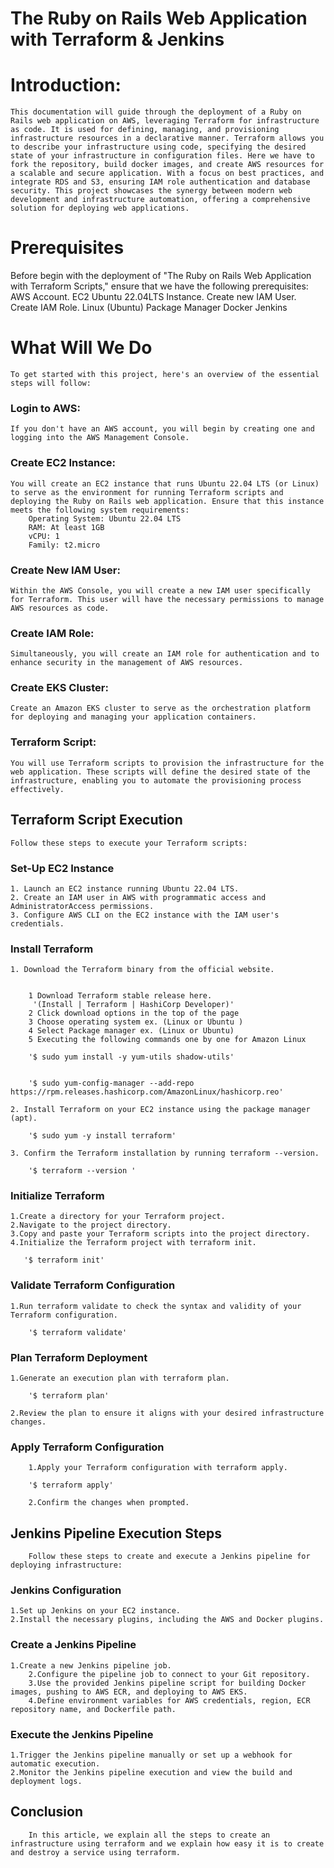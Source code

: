 # The Ruby on Rails Web Application with Terraform & Jenkins
# Introduction:
    This documentation will guide through the deployment of a Ruby on Rails web application on AWS, leveraging Terraform for infrastructure as code. It is used for defining, managing, and provisioning infrastructure resources in a declarative manner. Terraform allows you to describe your infrastructure using code, specifying the desired state of your infrastructure in configuration files. Here we have to fork the repository, build docker images, and create AWS resources for a scalable and secure application. With a focus on best practices, and integrate RDS and S3, ensuring IAM role authentication and database security. This project showcases the synergy between modern web development and infrastructure automation, offering a comprehensive solution for deploying web applications. 

# Prerequisites
Before begin with the deployment of "The Ruby on Rails Web Application with Terraform Scripts," ensure that we have the following prerequisites:
 	 AWS Account.
 	 EC2 Ubuntu 22.04LTS Instance.
 	 Create new IAM User.
 	 Create IAM Role.
 	 Linux (Ubuntu) Package Manager
 	 Docker
 	 Jenkins
# What Will We Do
    To get started with this project, here's an overview of the essential steps will follow:
###  Login to AWS: 
    If you don't have an AWS account, you will begin by creating one and logging into the AWS Management Console.
### Create EC2 Instance: 
    You will create an EC2 instance that runs Ubuntu 22.04 LTS (or Linux) to serve as the environment for running Terraform scripts and deploying the Ruby on Rails web application. Ensure that this instance meets the following system requirements:
 	    Operating System: Ubuntu 22.04 LTS
 	    RAM: At least 1GB
 	    vCPU: 1
 	    Family: t2.micro
###  Create New IAM User: 
    Within the AWS Console, you will create a new IAM user specifically for Terraform. This user will have the necessary permissions to manage AWS resources as code.
###  Create IAM Role:
    Simultaneously, you will create an IAM role for authentication and to enhance security in the management of AWS resources.
###  Create EKS Cluster: 
    Create an Amazon EKS cluster to serve as the orchestration platform for deploying and managing your application containers.
###  Terraform Script: 
    You will use Terraform scripts to provision the infrastructure for the web application. These scripts will define the desired state of the infrastructure, enabling you to automate the provisioning process effectively.
## Terraform Script Execution
	Follow these steps to execute your Terraform scripts:
### Set-Up EC2 Instance
	1. Launch an EC2 instance running Ubuntu 22.04 LTS.
	2. Create an IAM user in AWS with programmatic access and AdministratorAccess permissions.
	3. Configure AWS CLI on the EC2 instance with the IAM user's credentials.
### Install Terraform
	1. Download the Terraform binary from the official website.


        1 Download Terraform stable release here.
         '(Install | Terraform | HashiCorp Developer)'
        2 Click download options in the top of the page
        3 Choose operating system ex. (Linux or Ubuntu )
        4 Select Package manager ex. (Linux or Ubuntu)
        5 Executing the following commands one by one for Amazon Linux

        '$ sudo yum install -y yum-utils shadow-utils'
   

        '$ sudo yum-config-manager --add-repo https://rpm.releases.hashicorp.com/AmazonLinux/hashicorp.reo'
   
	2. Install Terraform on your EC2 instance using the package manager (apt).
       
        '$ sudo yum -y install terraform'
        
	3. Confirm the Terraform installation by running terraform --version.
        
        '$ terraform --version '
        
### Initialize Terraform
	1.Create a directory for your Terraform project.
	2.Navigate to the project directory.
	3.Copy and paste your Terraform scripts into the project directory.
	4.Initialize the Terraform project with terraform init.

       '$ terraform init'
       
### Validate Terraform Configuration
	1.Run terraform validate to check the syntax and validity of your Terraform configuration.
       
        '$ terraform validate'
        
### Plan Terraform Deployment
	1.Generate an execution plan with terraform plan.

        '$ terraform plan'
        
	2.Review the plan to ensure it aligns with your desired infrastructure changes.
### Apply Terraform Configuration
        1.Apply your Terraform configuration with terraform apply.
        
        '$ terraform apply'
        
        2.Confirm the changes when prompted.
## Jenkins Pipeline Execution Steps
        Follow these steps to create and execute a Jenkins pipeline for deploying infrastructure:
### Jenkins Configuration
	1.Set up Jenkins on your EC2 instance.
	2.Install the necessary plugins, including the AWS and Docker plugins.
### Create a Jenkins Pipeline
	1.Create a new Jenkins pipeline job.
        2.Configure the pipeline job to connect to your Git repository.
        3.Use the provided Jenkins pipeline script for building Docker images, pushing to AWS ECR, and deploying to AWS EKS.
        4.Define environment variables for AWS credentials, region, ECR repository name, and Dockerfile path.
### Execute the Jenkins Pipeline
	1.Trigger the Jenkins pipeline manually or set up a webhook for automatic execution.
	2.Monitor the Jenkins pipeline execution and view the build and deployment logs.
## Conclusion
        In this article, we explain all the steps to create an infrastructure using terraform and we explain how easy it is to create and destroy a service using terraform.
